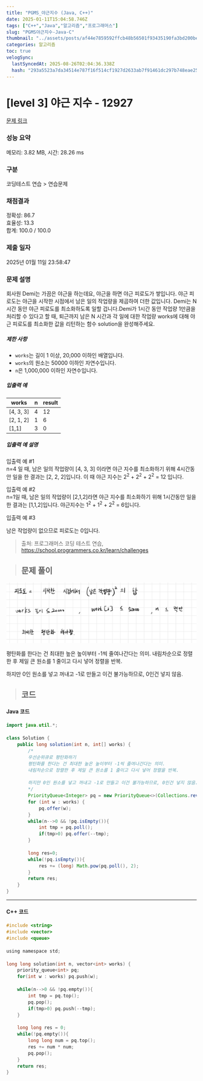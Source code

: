 ```yaml
---
title: "PGMS_야근지수 (Java, C++)"
date: 2025-01-11T15:04:58.746Z
tags: ["C++","Java","알고리즘","프로그래머스"]
slug: "PGMS야근지수-Java-C"
thumbnail: "../assets/posts/af44e7859592ffcb48b56501f93435190fa3bd200be63efa5eb10029564bd43d.png"
categories: 알고리즘
toc: true
velogSync:
  lastSyncedAt: 2025-08-26T02:04:36.338Z
  hash: "293a5523a7da34514e787f16f514cf1927d2633ab7f91461dc297b748eae2571"
---
```


# [level 3] 야근 지수 - 12927 

[문제 링크](https://school.programmers.co.kr/learn/courses/30/lessons/12927?language=cpp) 

### 성능 요약

메모리: 3.82 MB, 시간: 28.26 ms

### 구분

코딩테스트 연습 > 연습문제

### 채점결과

정확성: 86.7<br/>효율성: 13.3<br/>합계: 100.0 / 100.0

### 제출 일자

2025년 01월 11일 23:58:47

### 문제 설명

<p>회사원 Demi는 가끔은 야근을 하는데요, 야근을 하면 야근 피로도가 쌓입니다. 야근 피로도는 야근을 시작한 시점에서 남은 일의 작업량을 제곱하여 더한 값입니다. Demi는 N시간 동안 야근 피로도를 최소화하도록 일할 겁니다.Demi가 1시간 동안 작업량 1만큼을 처리할 수 있다고 할 때,  퇴근까지 남은 N 시간과 각 일에 대한 작업량 works에 대해 야근 피로도를 최소화한 값을 리턴하는 함수 solution을 완성해주세요.</p>

<h5>제한 사항</h5>

<ul>
<li><code>works</code>는 길이 1 이상, 20,000 이하인 배열입니다.</li>
<li><code>works</code>의 원소는 50000 이하인 자연수입니다.</li>
<li><code>n</code>은 1,000,000 이하인 자연수입니다.</li>
</ul>

<h5>입출력 예</h5>
<table class="table">
        <thead><tr>
<th>works</th>
<th>n</th>
<th>result</th>
</tr>
</thead>
        <tbody><tr>
<td>[4, 3, 3]</td>
<td>4</td>
<td>12</td>
</tr>
<tr>
<td>[2, 1, 2]</td>
<td>1</td>
<td>6</td>
</tr>
<tr>
<td>[1,1]</td>
<td>3</td>
<td>0</td>
</tr>
</tbody>
      </table>
<h5>입출력 예 설명</h5>

<p>입출력 예 #1<br>
n=4 일 때, 남은 일의 작업량이 [4, 3, 3] 이라면 야근 지수를 최소화하기 위해 4시간동안 일을 한 결과는 [2, 2, 2]입니다. 이 때 야근 지수는 2<sup>2</sup> + 2<sup>2</sup> + 2<sup>2</sup> = 12 입니다.</p>

<p>입출력 예 #2<br>
n=1일 때, 남은 일의 작업량이 [2,1,2]라면 야근 지수를 최소화하기 위해 1시간동안 일을 한 결과는 [1,1,2]입니다. 야근지수는 1<sup>2</sup> + 1<sup>2</sup> + 2<sup>2</sup> = 6입니다.</p>

<p>입출력 예 #3</p>

<p>남은 작업량이 없으므로 피로도는 0입니다.</p>


> 출처: 프로그래머스 코딩 테스트 연습, https://school.programmers.co.kr/learn/challenges

> ## 문제 풀이

![](/assets/posts/af44e7859592ffcb48b56501f93435190fa3bd200be63efa5eb10029564bd43d.png)

평탄화를 한다는 건 최대한 높은 높이부터 -1씩 줄여나간다는 의미. 내림차순으로 정렬한 후 제일 큰 원소를 1 줄이고 다시 넣어 정렬을 반복.

하지만 0인 원소를 넣고 꺼내고 -1로 만들고 이건 불가능하므로, 0인건 넣지 않음.

> ## 코드

#### Java 코드
```java
import java.util.*;

class Solution {
    public long solution(int n, int[] works) {
        /*
        우선순위큐로 평탄화하기
        평탄화를 한다는 건 최대한 높은 높이부터 -1씩 줄여나간다는 의미. 
        내림차순으로 정렬한 후 제일 큰 원소를 1 줄이고 다시 넣어 정렬을 반복.

        하지만 0인 원소를 넣고 꺼내고 -1로 만들고 이건 불가능하므로, 0인건 넣지 않음. 
        */
        PriorityQueue<Integer> pq = new PriorityQueue<>(Collections.reverseOrder());
        for (int w : works) {
            pq.offer(w);
        }
        while(n-->0 && !pq.isEmpty()){
            int tmp = pq.poll();
            if(tmp>0) pq.offer(--tmp);
        }
        
        long res=0;
        while(!pq.isEmpty()){
            res += (long) Math.pow(pq.poll(), 2);
        }
        return res;
    }
}
```
---
#### C++ 코드
```c
#include <string>
#include <vector>
#include <queue>

using namespace std;

long long solution(int n, vector<int> works) {
    priority_queue<int> pq;
    for(int w : works) pq.push(w);
    
    while(n-->0 && !pq.empty()){
        int tmp = pq.top();
        pq.pop();
        if(tmp>0) pq.push(--tmp);
    }
    
    long long res = 0;
    while(!pq.empty()){
        long long num = pq.top();
        res += num * num;
        pq.pop();
    }
    return res;
}
```
